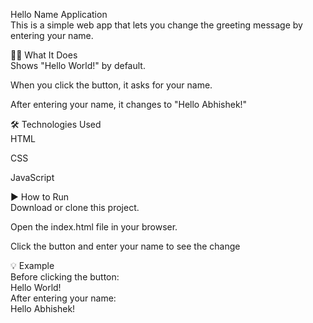 Hello Name Application<br>
This is a simple web app that lets you change the greeting message by entering your name.<br>

👨‍💻 What It Does<br>
Shows "Hello World!" by default.<br>

When you click the button, it asks for your name.<br>

After entering your name, it changes to "Hello Abhishek!"<br>

🛠 Technologies Used<br>
HTML<br>

CSS<br>

JavaScript<br>

▶️ How to Run<br>
Download or clone this project.<br>

Open the index.html file in your browser.<br>

Click the button and enter your name to see the change<br>

💡 Example<br>
Before clicking the button:<br>
Hello World!<br>
After entering your name:<br>
Hello Abhishek!
